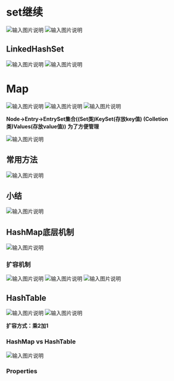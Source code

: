 # set继续
![输入图片说明](/imgs/2024-07-18/zyYMyEjB3P5qUhKa.png)
![输入图片说明](/imgs/2024-07-18/qkheI5p2t8gRdOgf.png)

## LinkedHashSet
![输入图片说明](/imgs/2024-07-18/iBPmgXs6QVSGiPfH.png)
![输入图片说明](/imgs/2024-07-18/pVAGYqogECdOvhN7.png)

# Map
![输入图片说明](/imgs/2024-07-18/wAE2sm7mDtB9Bdd5.png)
         ![输入图片说明](/imgs/2024-07-18/E19bIod2My0DUG2Q.png)
![输入图片说明](/imgs/2024-07-18/Sp9tEK18HioCIK7R.png)

**Node->Entry->EntrySet集合((Set类)KeySet(存放key值) (Colletion类)Values(存放value值))**
**为了方便管理**

![输入图片说明](/imgs/2024-07-18/9eON3XlpWmCZ3L4v.png)

## 常用方法
![输入图片说明](/imgs/2024-07-18/P1YF5HLUN5giHgA9.png)

## 小结
![输入图片说明](/imgs/2024-07-18/HFj0mKpQxSAL63c3.png)

## HashMap底层机制
![输入图片说明](/imgs/2024-07-18/KUtYvi7c8HYHdpWe.png)

### 扩容机制
![输入图片说明](/imgs/2024-07-18/ztR7haBDuS6bWnMG.png)
![输入图片说明](/imgs/2024-07-18/fKHyffUNHjlOrzcR.png)
![输入图片说明](/imgs/2024-07-18/dPJBRSmzCE61IS3g.png)

## HashTable
![输入图片说明](/imgs/2024-07-18/V4wpQMebCftx6r8B.png)
![输入图片说明](/imgs/2024-07-18/t7aq5eqYT63YDinM.png)

**扩容方式：乘2加1**
### HashMap vs HashTable
![输入图片说明](/imgs/2024-07-18/HYxqfIF6rUei4Q2S.png)

### Properties




                                                                                                            
<!--stackedit_data:
eyJoaXN0b3J5IjpbLTE5MzAyMTIzMzgsLTE3MTMwMDM0NjgsLT
E3MzM4NTY1MjgsLTc5MTgzMTY5OCwxMDY5NDY2Mjc1LDM2MTg3
MjM1NiwtNTY3MzExOTA5LDc4NzIwMjM0LDEzMDE3NDg0MDUsND
QzNTUzODQwLC0xNjk0ODU3NDc0LC0xOTcwODQ1MzUzLC0xMjAz
OTY2OTQxXX0=
-->